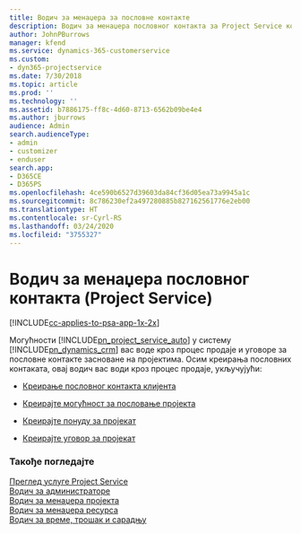 ```yaml
---
title: Водич за менаџера за пословне контакте
description: Водич за менаџера пословног контакта за Project Service који вас води кроз процес продаје и уговора за пословне контакте засноване на пројектима
author: JohnPBurrows
manager: kfend
ms.service: dynamics-365-customerservice
ms.custom:
- dyn365-projectservice
ms.date: 7/30/2018
ms.topic: article
ms.prod: ''
ms.technology: ''
ms.assetid: b7886175-ff8c-4d60-8713-6562b09be4e4
ms.author: jburrows
audience: Admin
search.audienceType:
- admin
- customizer
- enduser
search.app:
- D365CE
- D365PS
ms.openlocfilehash: 4ce590b6527d39603da84cf36d05ea73a9945a1c
ms.sourcegitcommit: 8c786230ef2a497280885b827162561776e2eb00
ms.translationtype: HT
ms.contentlocale: sr-Cyrl-RS
ms.lasthandoff: 03/24/2020
ms.locfileid: "3755327"
---
```

# <a name="account-manager-guide-project-service"></a>Водич за менаџера пословног контакта (Project Service)

[!INCLUDE[cc-applies-to-psa-app-1x-2x](../includes/cc-applies-to-psa-app-1x-2x.md)]

Могућности [!INCLUDE[pn_project_service_auto](../includes/pn-project-service-auto.md)] у систему [!INCLUDE[pn_dynamics_crm](../includes/pn-dynamics-crm.md)] вас воде кроз процес продаје и уговоре за пословне контакте засноване на пројектима. Осим креирања пословних контаката, овај водич вас води кроз процес продаје, укључујући:  
  
-   [Креирање пословног контакта клијента](../project-service/create-customer-account.md)  
  
-   [Креирајте могућност за пословање пројекта](../project-service/create-project-opportunity.md)  
  
-   [Креирајте понуду за пројекат](../project-service/create-project-quote.md)  
  
-   [Креирајте уговор за пројекат](../project-service/create-project-contract.md)  
  
  
### <a name="see-also"></a>Такође погледајте  
 [Преглед услуге Project Service](../project-service/overview.md)   
 [Водич за администраторе](../project-service/admin-guide.md)   
 [Водич за менаџера пројекта](../project-service/project-manager-guide.md)   
 [Водич за менаџера ресурса](../project-service/resource-manager-guide.md)   
 [Водич за време, трошак и сарадњу](../project-service/time-expense-collaboration-guide.md)
